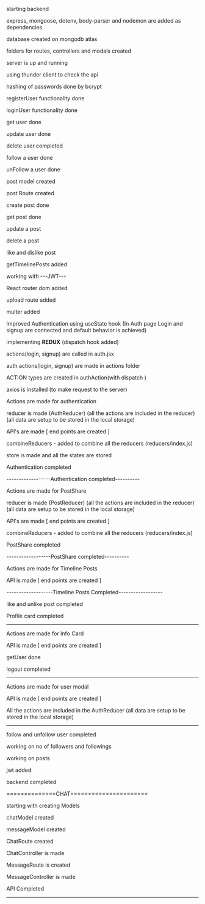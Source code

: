starting backend

express, mongoose, dotenv, body-parser and nodemon are added as dependencies

database created on mongodb atlas

folders for routes, controllers and modals created

server is up and running

using thunder client to check the api

hashing of passwords done by bcrypt

registerUser functionality done

loginUser functionality done

get user done

update user done

delete user completed

follow a user done

unFollow a user done

post model created

post Route created

create post done

get post done

update a post

delete a post

like and dislike post

getTimelinePosts added

working with ---JWT---


React router dom added

upload route added

multer added

Improved Authentication using useState hook
(In Auth page Login and signup are connected and default behavior is achieved)



implementing __REDUX__
(dispatch hook added)

actions(login, signup) are called in auth.jsx

auth actions(login, signup) are made in actions folder

ACTION types are created in authAction(with dispatch )

axios is installed 
(to make request to the server)

Actions are made for authentication

reducer is made (AuthReducer)
(all the actions are included in the reducer)
(all data are setup to be stored in the local storage)

API's are made [ end points are created ]

combineReducers - added to combine all the reducers
(reducers/index.js)

store is made and all the states are stored

Authentication completed

------------------Authentication completed----------

Actions are made for PostShare

reducer is made (PostReducer)
(all the actions are included in the reducer)
(all data are setup to be stored in the local storage)

API's are made [ end points are created ]

combineReducers - added to combine all the reducers
(reducers/index.js)

PostShare completed

------------------PostShare completed----------

Actions are made for Timeline Posts

API is made [ end points are created ]

-------------------Timeline Posts Completed------------------

like and unlike post completed

Profile card completed

------------------------------------------------------
Actions are made for Info Card

API is made [ end points are created ]

getUser done

logout completed

--------------------------------------------------
Actions are made for user modal

API is made [ end points are created ]

All the actions are included in the AuthReducer
(all data are setup to be stored in the local storage)

------------------------------------------------------

follow and unfollow user completed

working on no of followers and followings

working on posts

jwt added

backend completed

==============CHAT======================

starting with creating Models

chatModel created

messageModel created

ChatRoute created

ChatController is made

MessageRoute is created

MessageController is made

API Completed

--------------------------------------------------------------------
